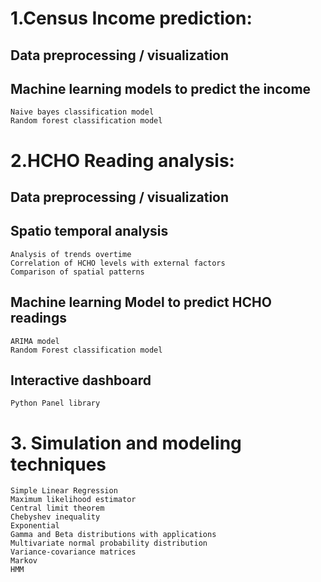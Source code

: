 # 1.Census Income prediction:

  ## Data preprocessing / visualization
  ## Machine learning models to predict the income
    Naive bayes classification model
    Random forest classification model

# 2.HCHO Reading analysis:

  ## Data preprocessing / visualization
  ## Spatio temporal analysis
    Analysis of trends overtime
    Correlation of HCHO levels with external factors
    Comparison of spatial patterns
  ## Machine learning Model to predict HCHO readings
    ARIMA model
    Random Forest classification model
  ## Interactive dashboard
    Python Panel library

  # 3. Simulation and modeling techniques
    Simple Linear Regression
    Maximum likelihood estimator
    Central limit theorem
    Chebyshev inequality
    Exponential
    Gamma and Beta distributions with applications
    Multivariate normal probability distribution
    Variance-covariance matrices
    Markov
    HMM

